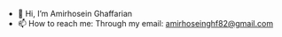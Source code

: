 - 👋 Hi, I’m Amirhosein Ghaffarian
- 📫 How to reach me: Through my email: amirhoseinghf82@gmail.com

<!---
amirhoseinghf/amirhoseinghf is a ✨ special ✨ repository because its `README.md` (this file) appears on your GitHub profile.
You can click the Preview link to take a look at your changes.
--->
